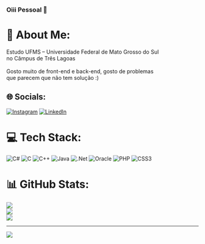 ### Oiii Pessoal 👋

# 💫 About Me:
Estudo UFMS – Universidade Federal de Mato Grosso do Sul <br>no  Câmpus de Três Lagoas<br><br>Gosto muito de front-end e back-end, gosto de problemas <br>que parecem que não tem solução :)


## 🌐 Socials:
[![Instagram](https://img.shields.io/badge/Instagram-%23E4405F.svg?logo=Instagram&logoColor=white)](https://instagram.com/juxif) [![LinkedIn](https://img.shields.io/badge/LinkedIn-%230077B5.svg?logo=linkedin&logoColor=white)](https://linkedin.com/in/ray-santiago-del-negro-b98964275) 

# 💻 Tech Stack:
![C#](https://img.shields.io/badge/c%23-%23239120.svg?style=for-the-badge&logo=csharp&logoColor=white) ![C](https://img.shields.io/badge/c-%2300599C.svg?style=for-the-badge&logo=c&logoColor=white) ![C++](https://img.shields.io/badge/c++-%2300599C.svg?style=for-the-badge&logo=c%2B%2B&logoColor=white) ![Java](https://img.shields.io/badge/java-%23ED8B00.svg?style=for-the-badge&logo=openjdk&logoColor=white) ![.Net](https://img.shields.io/badge/.NET-5C2D91?style=for-the-badge&logo=.net&logoColor=white) ![Oracle](https://img.shields.io/badge/Oracle-F80000?style=for-the-badge&logo=oracle&logoColor=white) ![PHP](https://img.shields.io/badge/php-%23777BB4.svg?style=for-the-badge&logo=php&logoColor=white) ![CSS3](https://img.shields.io/badge/css3-%231572B6.svg?style=for-the-badge&logo=css3&logoColor=white)
# 📊 GitHub Stats:
![](https://github-readme-stats.vercel.app/api?username=raynivis&theme=jolly&hide_border=false&include_all_commits=false&count_private=false)<br/>
![](https://github-readme-streak-stats.herokuapp.com/?user=raynivis&theme=jolly&hide_border=false)<br/>
![](https://github-readme-stats.vercel.app/api/top-langs/?username=raynivis&theme=jolly&hide_border=false&include_all_commits=false&count_private=false&layout=compact)

---
[![](https://visitcount.itsvg.in/api?id=raynivis&icon=0&color=10)](https://visitcount.itsvg.in)

<!-- Proudly created with GPRM ( https://gprm.itsvg.in ) -->
